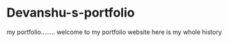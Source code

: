 # Devanshu-s-portfolio
my portfolio........
welcome to my portfolio website here is my whole history 